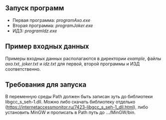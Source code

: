 ## Запуск программ
- Первая программа: _programAxo.exe_
- Вторая программа: _programJoker.exe_
- ИДЗ: _programIdz.exe_

## Пример входных данных
Примеры входных данных располагаются в директории _example_, файлы _axo.txt_, 
_joker.txt_ и _idz.txt_ для первой, второй программы и ИЗД соответственно.

## Требования для запуска
В переменную среды Path должен быть записан зуть до библиотеки 
libgcc_s_seh-1.dll. Можно либо скачать библиотеку отделько 
(https://internetaccessmonitor.ru/7423-libgcc_s_seh-1_dll.html), либо
установить MinGW и прописать в Path путь до .../MinGW/bin.   